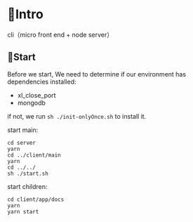 # 🍧Intro

cli（micro front end + node server）

## 🍧Start

Before we start, We need to determine if our environment has dependencies installed:
* xl_close_port
* mongodb

if not, we run `sh ./init-onlyOnce.sh` to install it.

start main:
```shell
cd server
yarn
cd ../client/main
yarn
cd ../../
sh ./start.sh
```
start children:
```shell
cd client/app/docs
yarn
yarn start
```